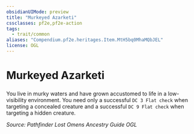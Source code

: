```yaml
---
obsidianUIMode: preview
title: "Murkeyed Azarketi"
cssclasses: pf2e,pf2e-action
tags:
  - trait/common
aliases: "Compendium.pf2e.heritages.Item.MtH5bq0MhaMQbJEL"
license: OGL
---
```

# Murkeyed Azarketi

### 






You live in murky waters and have grown accustomed to life in a low-visibility environment. You need only a successful `DC 3 Flat check` when targeting a concealed creature and a successful `DC 9 Flat check` when targeting a hidden creature.

*Source: Pathfinder Lost Omens Ancestry Guide*
*OGL*